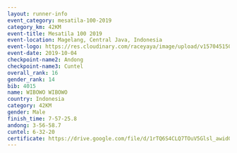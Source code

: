```yaml
---
layout: runner-info 
event_category: mesatila-100-2019 
category_km: 42KM 
event-title: Mesatila 100 2019 
event-location: Magelang, Central Java, Indonesia 
event-logo: https://res.cloudinary.com/raceyaya/image/upload/v1570451507/logo/mesastila100_jin7bl.jpg 
event-date: 2019-10-04 
checkpoint-name2: Andong 
checkpoint-name3: Cuntel 
overall_rank: 16
gender_rank: 14
bib: 4015
name: WIBOWO WIBOWO
country: Indonesia
category: 42KM
gender: Male
finish_time: 7-57-25.8
andong: 3-56-58.7
cuntel: 6-32-20
certificate: https://drive.google.com/file/d/1rTQ6S4CLQ7TOuV5Glsl_awidGZyqSGSK/view?usp=sharing
---
```

